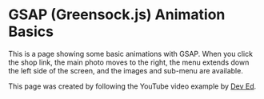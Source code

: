 # GSAP (Greensock.js) Animation Basics

This is a page showing some basic animations with GSAP. When you click the shop link, the main photo moves to the right, the menu extends down the left side of the screen, and the images and sub-menu are available.

This page was created by following the YouTube video example by [Dev Ed](https://www.youtube.com/watch?v=5RyrIPCs47A).
